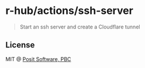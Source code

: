 # r-hub/actions/ssh-server

> Start an ssh server and create a Cloudflare tunnel

## License

MIT @ [Posit Software, PBC](https://posit.co)
